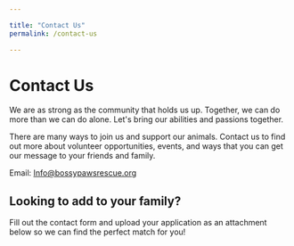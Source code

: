 ```yaml
---

title: "Contact Us"  
permalink: /contact-us

---
```


# Contact Us

We are as strong as the community that holds us up. Together, we can do more than we can do alone. Let's bring our abilities and passions together.

There are many ways to join us and support our animals. Contact us to find out more about volunteer opportunities, events, and ways that you can get our message to your friends and family.

Email: [Info@bossypawsrescue.org](mailto:Info@bossypawsrescue.org)

## Looking to add to your family?

Fill out the contact form and upload your application as an attachment below so we can find the perfect match for you!
